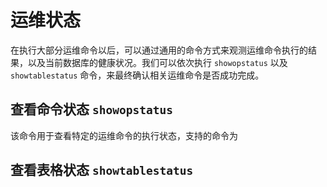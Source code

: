 # 运维状态

在执行大部分运维命令以后，可以通过通用的命令方式来观测运维命令执行的结果，以及当前数据库的健康状况。我们可以依次执行 `showopstatus` 以及 `showtablestatus` 命令，来最终确认相关运维命令是否成功完成。

## 查看命令状态 `showopstatus`

该命令用于查看特定的运维命令的执行状态，支持的命令为

## 查看表格状态 `showtablestatus`

